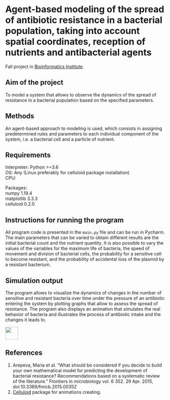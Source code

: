 # Agent-based modeling of the spread of antibiotic resistance in a bacterial population, taking into account spatial coordinates, reception of nutrients and antibacterial agents
Fall project in [Bioinformatics Institute](https://bioinf.me/en).

## Aim of the project
To model a system that allows to observe the dynamics of the spread of resistance in a bacterial population based on the specified parameters.  

## Methods
An agent-based approach to modeling is used, which consists in assigning predetermined rules and parameters to each individual component of the system, i.e. a bacterial cell and a particle of nutrient.  

## Requirements
Interpreter: Python >=3.6  
OS: Any (Linux preferably for celluloid package installation)  
CPU:  

Packages:  
numpy 1.19.4  
matplotlib 3.3.3  
celluloid 0.2.0  

## Instructions for running the program
All program code is presented in the `main.py` file and can be run in Pycharm.
The main parameters that can be varied to obtain different results are the initial bacterial count and the nutrient quantity. It is also possible to vary the values of the variables for the maximum life of bacteria, the speed of movement and division of bacterial cells, the probability for a sensitive cell to become resistant, and the probability of accidental loss of the plasmid by a resistant bacterium.  

## Simulation output
The program allows to visualize the dynamics of changes in the number of sensitive and resistant bacteria over time under the pressure of an antibiotic entering the system by plotting graphs that allow to assess the spread of resistance. The program also displays an animation that simulates the real behavior of bacteria and illustrates the process of antibiotic intake and the changes it leads to.  

<img src="https://media.giphy.com/media/vRZrnkpf597i0fd4PZ/giphy.gif" width="40" height="40" />

## References
1. Arepeva, Maria et al. “What should be considered if you decide to build your own mathematical model for predicting the development of bacterial resistance? Recommendations based on a systematic review of the literature.” Frontiers in microbiology vol. 6 352. 29 Apr. 2015, doi:10.3389/fmicb.2015.00352
2. [Celluloid](https://github.com/jwkvam/celluloid) package for animations creating.
